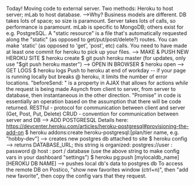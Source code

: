 Today! Moving code to external server.
Two methods: Heroku to host server; mLab to host database.
  -->Why? Business models are different.
        DB takes lots of space; so size is paramount.
        Server takes lots of calls, so performance is paramount.
mLab is specific to MongoDB; others exist for e.g. PostgreSQL.
A "static resource" is a file that's automatically requested along the "static" (as opposed to get/put/post/delete?) routes.
You can make 'static' (as opposed to 'get', 'post', etc) calls.
You need to have made at least one commit for heroku to pick up your files.
--> MAKE & PUSH NEW HEROKU SITE
$ heroku create
$ git push heroku master
  (for updates, only use "$git push heroku master")
--> OPEN IN BROWSER
$ heroku open
--> GET LOGS
$ heroku logs
Push to heroku at end of workday -- if your page is running locally but breaks @ heroku, it limits the number of error locations.
"beforeSend: " is a property in AJAX that allows for actions *while* the request is being made
Asynch from client to server, from server to database, then instantaneous in the other direction.
"Promise" in code is essentially an operation based on the assumption that there will be code returned.
RESTful - protocol for communication between client and server (Get, Post, Put, Delete)
CRUD - convention for communication between server and DB
--> ADD POSTGRESQL
Details here: https://devcenter.heroku.com/articles/heroku-postgresql#provisioning-the-add-on
$ heroku addons:create heroku-postgresql:[plan/tier name, e.g. "hobby-dev"]
  --> creates new postgres db attached to site
$ heroku config
  --> returns DATABASE_URL; this string is organized:
  postgres://user : password @ host : port / database
(use the above string to make config vars in your dashboard "settings")
$ heroku pg:push [mylocaldb_name] [HEROKU DB NAME]
  --> pushes local db's data to postgres db
To access the remote DB on Postico, "show new favorites window (ctrl+n)", then "add new favorite",
then copy the config vars that they request.

